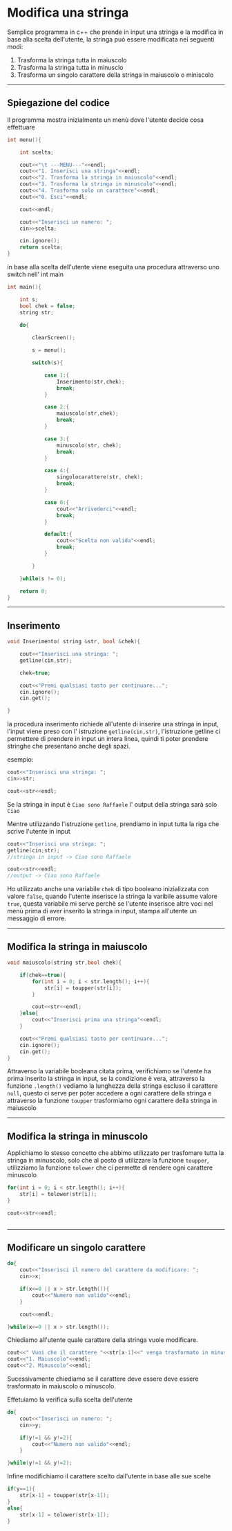 # Modifica una stringa

Semplice programma in c++ che prende in input una stringa e la modifica in base alla scelta dell'utente, la stringa può essere modificata nei seguenti modi:

1. Trasforma la stringa tutta in maiuscolo
1. Trasforma la stringa tutta in minusclo
1. Trasforma un singolo carattere della stringa in maiuscolo o miniscolo

---

## Spiegazione del codice

Il programma mostra inizialmente un menù dove l'utente decide cosa effettuare

```c++
int menu(){

    int scelta;

    cout<<"\t ---MENU---"<<endl;
    cout<<"1. Inserisci una stringa"<<endl;
    cout<<"2. Trasforma la stringa in maiuscolo"<<endl;
    cout<<"3. Trasforma la stringa in minuscolo"<<endl;
    cout<<"4. Trasforma solo un carattere"<<endl;
    cout<<"0. Esci"<<endl;

    cout<<endl;

    cout<<"Inserisci un numero: ";
    cin>>scelta;

    cin.ignore();
    return scelta;
}
```

in base alla scelta dell'utente viene eseguita una procedura attraverso uno switch nell' int main

```c++
int main(){

    int s;
    bool chek = false;
    string str;
    
    do{

        clearScreen();

        s = menu();

        switch(s){

            case 1:{
                Inserimento(str,chek);
                break;
            }

            case 2:{
                maiuscolo(str,chek);
                break;
            }

            case 3:{
                minuscolo(str, chek);
                break;
            }

            case 4:{
                singolocarattere(str, chek);
                break;
            }

            case 0:{
                cout<<"Arrivederci"<<endl;
                break;
            }

            default:{
                cout<<"Scelta non valida"<<endl;
                break;
            }

        }

    }while(s != 0);

    return 0;
}
```

---

## Inserimento

```c++
void Inserimento( string &str, bool &chek){

    cout<<"Inserisci una stringa: ";
    getline(cin,str);

    chek=true;

    cout<<"Premi qualsiasi tasto per continuare...";
    cin.ignore();
    cin.get();

}
```

la procedura inserimento richiede all'utente di inserire una stringa in input, l'input viene preso con l' istruzione ` getline(cin,str) `, l'istruzione getline ci permettere di prendere in input un intera linea, quindi  ti poter prendere stringhe che presentano anche degli spazi.

esempio:

```c++
cout<<"Inserisci una stringa: ";
cin>>str;

cout<<str<<endl;
```

Se la stringa in input è  `Ciao sono Raffaele` l' output della stringa sarà solo `Ciao`

Mentre utilizzando l'istruzione `getline`, prendiamo in input tutta la riga che scrive l'utente in input

```c++
cout<<"Inserisci una stringa: ";
getline(cin;str);
//stringa in input -> Ciao sono Raffaele

cout<<str<<endl;
//output -> Ciao sono Raffaele
```

Ho utilizzato anche una variabile `chek` di tipo booleano inizializzata con valore `false`,  quando l'utente inserisce la stringa la varibile assume valore `true`, questa variabile mi serve perchè se l'utente inserisce altre voci nel menù prima di aver inserito la stringa in input, stampa all'utente un messaggio di errore.

---

## Modifica la stringa in maiuscolo

```c++
void maiuscolo(string str,bool chek){

    if(chek==true){
        for(int i = 0; i < str.length(); i++){
            str[i] = toupper(str[i]);
        }

        cout<<str<<endl;
    }else{
        cout<<"Inserisci prima una stringa"<<endl;
    }

    cout<<"Premi qualsiasi tasto per continuare...";
    cin.ignore();
    cin.get();
}
```

Attraverso la variabile booleana citata prima, verifichiamo se l'utente ha prima inserito la stringa in input, se la condizione è vera, attraverso la funzione `.length()` vediamo la lunghezza della stringa escluso il carattere `null`, questo ci serve per poter accedere a ogni carattere della stringa e attraverso la funzione `toupper` trasformiamo ogni carattere della stringa in maiuscolo

---

## Modifica la stringa in minuscolo

Applichiamo lo stesso concetto che abbimo utilizzato per trasfomare tutta la stringa in minuscolo, solo che al posto di utilizzare la funzione `toupper`, utilizziamo la funzione `tolower` che ci permette di rendere ogni carattere minuscolo

```c++
for(int i = 0; i < str.length(); i++){
    str[i] = tolower(str[i]);
}

cout<<str<<endl;
    
```

---

## Modificare un singolo carattere

```c++
do{
    cout<<"Inserisci il numero del carattere da modificare: ";
    cin>>x;

    if(x<=0 || x > str.length()){
        cout<<"Numero non valido"<<endl;
    }

    cout<<endl;

}while(x<=0 || x > str.length());
```

Chiediamo all'utente quale carattere della stringa vuole modificare.

```c++
cout<<" Vuoi che il carattere "<<str[x-1]<<" venga trasformato in minuscolo o maiuscolo? "<<endl;
cout<<"1. Maiuscolo"<<endl;
cout<<"2. Minuscolo"<<endl;
```

Sucessivamente chiediamo se il carattere deve essere deve essere trasformato in maiuscolo o minuscolo.

Effetuiamo la verifica sulla scelta dell'utente

```c++
do{
    cout<<"Inserisci un numero: ";
    cin>>y;

    if(y!=1 && y!=2){
        cout<<"Numero non valido"<<endl;
    }

}while(y!=1 && y!=2);
```

Infine modifichiamo il carattere scelto dall'utente in base alle sue scelte

```c++
if(y==1){
    str[x-1] = toupper(str[x-1]);
}
else{
    str[x-1] = tolower(str[x-1]);
}
```
